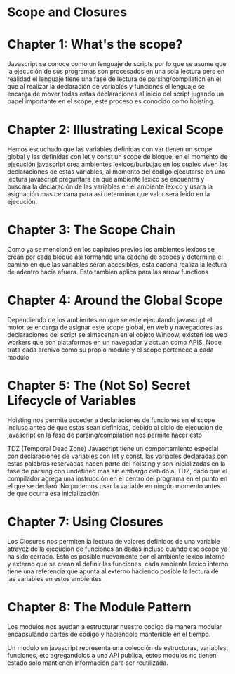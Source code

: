 # Scope and Closures

# Chapter 1: What's the scope?

Javascript se conoce como un lenguaje de scripts por lo que se asume que la ejecución de sus programas son procesados en una sola lectura pero en realidad el lenguaje tiene una fase de lectura de parsing/compilation en el que al realizar la declaración de variables y funciones el lenguaje se encarga de mover todas estas declaraciones al inicio del script jugando un papel importante en el scope, este proceso es conocido como hoisting.

# Chapter 2: Illustrating Lexical Scope

Hemos escuchado que las variables definidas con var tienen un scope global y las definidas con let y const un scope de bloque, en el momento de ejecución javascript crea ambientes lexicos/burbujas en los cuales viven las declaraciones de estas variables, al momento del codigo ejecutarse en una lectura javascript preguntara en que ambiente lexico se encuentra y buscara la declaración de las variables en el ambiente lexico y usara la asignación mas cercana para así determinar que valor sera leido en la ejecución.

# Chapter 3: The Scope Chain

Como ya se mencionó en los capitulos previos los ambientes lexicos se crean por cada bloque asi formando una cadena de scopes y determina el camino en que las variables seran accesibles, esta cadena realiza la lectura de adentro hacía afuera. Esto tambien aplica para las arrow functions

# Chapter 4: Around the Global Scope

Dependiendo de los ambientes en que se este ejecutando javascript el motor se encarga de asignar este scope global, en web y navegadores las declaraciones del script se almacenan en el objeto Window, existen los web workers que son plataformas en un navegador y actuan como APIS, Node trata cada archivo como su propio module y el scope pertenece a cada modulo

# Chapter 5: The (Not So) Secret Lifecycle of Variables

Hoisting nos permite acceder a declaraciones de funciones en el scope incluso antes de que estas sean definidas, debido al ciclo de ejecución de javascript en la fase de parsing/compilation nos permite hacer esto

TDZ (Temporal Dead Zone)
Javascript tiene un comportamiento especial con declaraciones de variables con let y const, las variables declaradas con estas palabras reservadas hacen parte del hoisting y son inicializadas en la fase de parsing con undefined mas sin embargo debido al TDZ, dado que el compilador agrega una instrucción en el centro del programa en el punto en el que se declaró. No podemos usar la variable en ningún momento antes de que ocurra esa inicialización

# Chapter 7: Using Closures

Los Closures nos permiten la lectura de valores definidos de una variable atravez de la ejecución de funciones anidadas incluso cuando ese scope ya ha sido cerrado. Esto es posible nuevamente por el ambiente lexico interno y externo que se crean al definir las funciones, cada ambiente lexico interno tiene una referencia que apunta al externo haciendo posible la lectura de las variables en estos ambientes

# Chapter 8: The Module Pattern

Los modulos nos ayudan a estructurar nuestro codigo de manera modular encapsulando partes de codigo y haciendolo mantenible en el tiempo.

Un modulo en javascript representa una colección de estructuras, variables, funciones, etc agregandolos a una API publica, estos modulos no tienen estado solo mantienen información para ser reutilizada.
